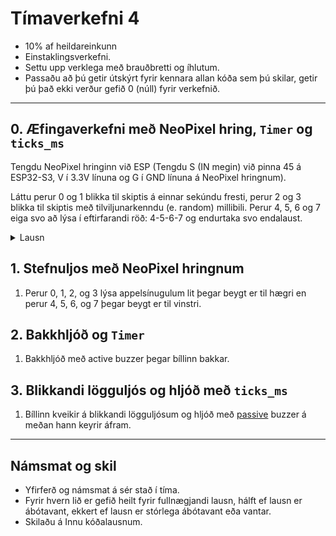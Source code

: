# Tímaverkefni 4

- 10% af heildareinkunn
- Einstaklingsverkefni.
- Settu upp verklega með brauðbretti og íhlutum.
- Passaðu að þú getir útskýrt fyrir kennara allan kóða sem þú skilar, getir þú það ekki verður gefið 0 (núll) fyrir verkefnið.

---

## 0. Æfingaverkefni með NeoPixel hring, `Timer` og `ticks_ms`

Tengdu NeoPixel hringinn við ESP (Tengdu S (IN megin) við pinna 45 á ESP32-S3, V í 3.3V línuna og G í GND línuna á NeoPixel hringnum). 

Láttu perur 0 og 1 blikka til skiptis á einnar sekúndu fresti, perur 2 og 3 blikka til skiptis með tilviljunarkenndu (e. random) millibili. Perur 4, 5, 6 og 7 eiga svo að lýsa í eftirfarandi röð: 4-5-6-7 og endurtaka svo endalaust.

<details>
  <summary>Lausn</summary>

```python
from machine import Pin, Timer
from time import sleep_ms, ticks_ms
from neopixel import NeoPixel
from random import randint

neo = NeoPixel(Pin(45), 8)

neo.fill([0, 0, 0])
neo.write()

RAUTT = [255, 0, 0]
GRAENT = [0, 255, 0]
BLATT = [0, 0, 255]
GULT = [255, 255, 0]
SLOKKT = [0, 0, 0]
ORANGE = [255, 127, 0]

syna_rautt = True

def blikka_null_og_einn(t):
    global syna_rautt
    if syna_rautt: # if syna_rautt == True
        neo[0] = RAUTT
        neo[1] = BLATT
        neo.write()
    else:
        neo[0] = BLATT
        neo[1] = RAUTT
        neo.write()
    syna_rautt = not syna_rautt

tim = Timer(0)
tim.init(period=1000, mode=Timer.PERIODIC, callback=blikka_null_og_einn)

blikka_gulu_timi_sidast = ticks_ms()
blikka_gulu_bidtimi = randint(250, 750)
blikka_gulu = True

runa_upphafstimi = ticks_ms()
runa_bidtimi = 125
runa_ljos_nr = 4 # 4, 5, 6, 7 -> 0, 1, 2, 3

while True:
    timi_nuna = ticks_ms()
    
    if timi_nuna - runa_upphafstimi >= runa_bidtimi:
        for i in range(4, 8, 1):
            neo[i] = SLOKKT
        neo[runa_ljos_nr] = ORANGE
        neo.write()
        runa_upphafstimi = timi_nuna
        runa_ljos_nr = ((runa_ljos_nr - 4) + 1) % 4 + 4
    
    if timi_nuna - blikka_gulu_timi_sidast >= blikka_gulu_bidtimi:
        blikka_gulu = not blikka_gulu
        blikka_gulu_timi_sidast = timi_nuna
        blikka_gulu_bidtimi = randint(250, 750)
        
    if blikka_gulu: # if blikka_gulu == True:
        neo[2] = GULT
        neo[3] = GRAENT
        neo.write()
    else:
        neo[2] = GRAENT
        neo[3] = GULT
        neo.write()
```
</details>

## 1. Stefnuljos með NeoPixel hringnum
1. Perur 0, 1, 2, og 3 lýsa appelsínugulum lit þegar beygt er til hægri en perur 4, 5, 6, og 7 þegar beygt er til vinstri.

## 2. Bakkhljóð og `Timer`
1. Bakkhljóð með active buzzer þegar bíllinn bakkar. 

## 3. Blikkandi lögguljós og hljóð með `ticks_ms`
1. Bíllinn kveikir á blikkandi lögguljósum og hljóð með [passive](https://github.com/VESM1VS/AFANGI/blob/main/python/PassiveBuzzer.py) buzzer á meðan hann keyrir áfram. 

---

## Námsmat og skil

- Yfirferð og námsmat á sér stað í tíma. 
- Fyrir hvern lið er gefið heilt fyrir fullnægjandi lausn, hálft ef lausn er ábótavant, ekkert ef lausn er stórlega ábótavant eða vantar.
- Skilaðu á Innu kóðalausnum.
